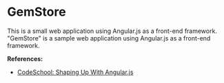# GemStore

This is a small web application using Angular.js as a front-end framework.
"GemStore" is a sample web application using Angular.js as a front-end framework.


**References:**

* [CodeSchool: Shaping Up With Angular.js](https://www.codeschool.com/courses/shaping-up-with-angular-js)
